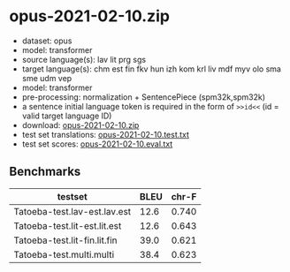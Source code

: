 # opus-2021-02-10.zip

* dataset: opus
* model: transformer
* source language(s): lav lit prg sgs
* target language(s): chm est fin fkv hun izh kom krl liv mdf myv olo sma sme udm vep
* model: transformer
* pre-processing: normalization + SentencePiece (spm32k,spm32k)
* a sentence initial language token is required in the form of `>>id<<` (id = valid target language ID)
* download: [opus-2021-02-10.zip](https://object.pouta.csc.fi/Tatoeba-MT-models/bat-fiu/opus-2021-02-10.zip)
* test set translations: [opus-2021-02-10.test.txt](https://object.pouta.csc.fi/Tatoeba-MT-models/bat-fiu/opus-2021-02-10.test.txt)
* test set scores: [opus-2021-02-10.eval.txt](https://object.pouta.csc.fi/Tatoeba-MT-models/bat-fiu/opus-2021-02-10.eval.txt)

## Benchmarks

| testset               | BLEU  | chr-F |
|-----------------------|-------|-------|
| Tatoeba-test.lav-est.lav.est 	| 12.6 	| 0.740 |
| Tatoeba-test.lit-est.lit.est 	| 12.6 	| 0.643 |
| Tatoeba-test.lit-fin.lit.fin 	| 39.0 	| 0.621 |
| Tatoeba-test.multi.multi 	| 38.4 	| 0.623 |

